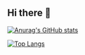 ## Hi there 👋

[![Anurag's GitHub stats](https://github-readme-stats.vercel.app/api?username=getlivreru&show_icons=true&theme=gradient&bg_color=30,e96443,904e95&title_color=fff&text_color=fff&icon_color=fff&hide_border=true)](https://github.com/anuraghazra/github-readme-stats)

[![Top Langs](https://github-readme-stats.vercel.app/api/top-langs/?username=getlivreru&layout=donut-vertical)](https://github.com/anuraghazra/github-readme-stats)
